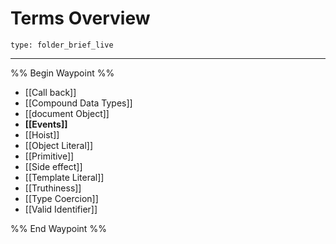 # Terms Overview
 
```ccard
type: folder_brief_live
```
 
---

%% Begin Waypoint %%
- [[Call back]]
- [[Compound Data Types]]
- [[document Object]]
- **[[Events]]**
- [[Hoist]]
- [[Object Literal]]
- [[Primitive]]
- [[Side effect]]
- [[Template Literal]]
- [[Truthiness]]
- [[Type Coercion]]
- [[Valid Identifier]]

%% End Waypoint %%